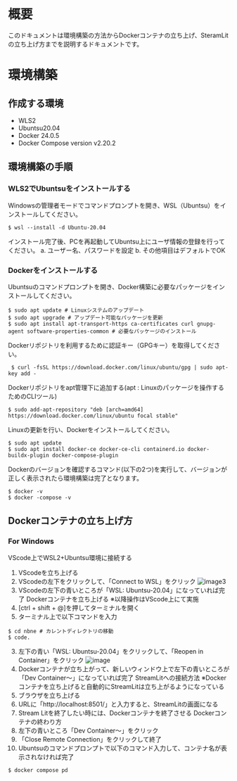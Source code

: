 # 概要
このドキュメントは環境構築の方法からDockerコンテナの立ち上げ、SteramLitの立ち上げ方までを説明するドキュメントです。

# 環境構築
## 作成する環境
- WLS2
- Ubuntsu20.04
- Docker 24.0.5
- Docker Compose version v2.20.2


## 環境構築の手順
### WLS2でUbuntsuをインストールする
Windowsの管理者モードでコマンドプロンプトを開き、WSL（Ubuntsu）をインストールしてください。
```shell
$ wsl --install -d Ubuntu-20.04
```
インストール完了後、PCを再起動してUbuntsu上にユーザ情報の登録を行ってください。
  a. ユーザー名、パスワードを設定
  b. その他項目はデフォルトでOK

### Dockerをインストールする
Ubuntsuのコマンドプロンプトを開き、Docker構築に必要なパッケージをインストールしてください。
```shell
$ sudo apt update # Linuxシステムのアップデート
$ sudo apt upgrade # アップデート可能なパッケージを更新
$ sudo apt install apt-transport-https ca-certificates curl gnupg-agent software-properties-common # 必要なパッケージのインストール
```
Dockerリポジトリを利用するために認証キー（GPGキー）を取得してください。
```shell
 $ curl -fsSL https://download.docker.com/linux/ubuntu/gpg | sudo apt-key add - 
```
Dockerリポジトリをapt管理下に追加する(apt : Linuxのパッケージを操作するためのCLIツール)
```shell
$ sudo add-apt-repository "deb [arch=amd64] https://download.docker.com/linux/ubuntu focal stable"
```
Linuxの更新を行い、Dockerをインストールしてください。
```shell
$ sudo apt update
$ sudo apt install docker-ce docker-ce-cli containerd.io docker-buildx-plugin docker-compose-plugin
```
Dockerのバージョンを確認するコマンド(以下の2つ)を実行して、バージョンが正しく表示されたら環境構築は完了となります。
```shell
$ docker -v
$ docker -compose -v
```
## Dockerコンテナの立ち上げ方
### For Windows
VScode上でWSL2+Ubuntsu環境に接続する
1. VScodeを立ち上げる
2. VScodeの左下をクリックして、「Connect to WSL」をクリック
  ![image3](https://github.com/katayama-yuta/nbne/assets/102128177/2af5944d-2246-4e36-94f0-518120caedda)
3. VScodeの左下の青いところが「WSL: Ubuntsu-20.04」になっていれば完了
Dockerコンテナを立ち上げる
※以降操作はVScode上にて実施
1. [ctrl + shift + @]を押してターミナルを開く
2. ターミナル上で以下コマンドを入力
```shell
$ cd nbne # カレントディレクトリの移動
$ code.
```
3. 左下の青い「WSL: Ubuntsu-20.04」をクリックして、「Reopen in Container」をクリック
  ![image](https://github.com/katayama-yuta/nbne/assets/102128177/16aee4c6-0814-42eb-9f59-d199a768d9a3)
4. Dockerコンテナが立ち上がって、新しいウィンドウ上で左下の青いところが「Dev Container～」になっていれば完了
StreamLitへの接続方法
※Dockerコンテナを立ち上げると自動的にStreamLitは立ち上がるようになっている
1. ブラウザを立ち上げる
2. URLに「http://localhost:8501/」と入力すると、StreamLitの画面になる
3. Stream Litを終了したい時には、Dockerコンテナを終了させる
Dockerコンテナの終わり方
1. 左下の青いところ「Dev Container～」をクリック
2. 「Close Remote Connection」をクリックして終了
3. Ubuntsuのコマンドプロンプトで以下のコマンド入力して、コンテナ名が表示されなければ完了
```shell
$ docker compose pd
```